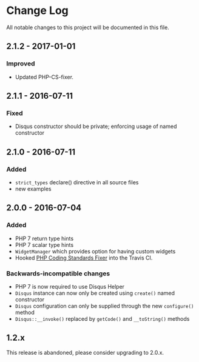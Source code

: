 # Change Log
All notable changes to this project will be documented in this file.

## 2.1.2 - 2017-01-01
### Improved
- Updated PHP-CS-fixer.

## 2.1.1 - 2016-07-11
### Fixed
- Disqus constructor should be private; enforcing usage of named constructor

## 2.1.0 - 2016-07-11
### Added
- `strict_types` declare() directive in all source files
- new examples

## 2.0.0 - 2016-07-04
### Added
- PHP 7 return type hints
- PHP 7 scalar type hints
- `WidgetManager` which provides option for having custom widgets
- Hooked [PHP Coding Standards Fixer](http://cs.sensiolabs.org/) into the Travis CI.

### Backwards-incompatible changes
- PHP 7 is now required to use Disqus Helper
- `Disqus` instance can now only be created using `create()` named constructor
- `Disqus` configuration can only be supplied through the new `configure()` method
- `Disqus::__invoke()` replaced by `getCode()` and `__toString()` methods

## 1.2.x
This release is abandoned, please consider upgrading to 2.0.x.

[Unreleased]: https://github.com/nikolaposa/disqus-helper/compare/2.1.2...HEAD
